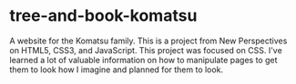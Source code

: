 # tree-and-book-komatsu
A website for the Komatsu family. 
This is a project from New Perspectives on HTML5, CSS3, and JavaScript. This project was focused on CSS. I've learned a lot of valuable information on how to manipulate pages to get them to look how I imagine and planned for them to look. 
